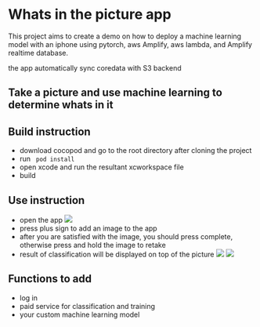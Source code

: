 # Whats in the picture app
This project aims to create a demo on how to deploy a machine learning model with an iphone using pytorch, aws Amplify, aws lambda, and Amplify realtime database.

 the app automatically sync coredata with S3 backend



## Take a picture and use machine learning to determine whats in it


## Build instruction

* download cocopod and go to the root directory after cloning the project
* run ``` pod install```
* open xcode and run the resultant xcworkspace file
* build




## Use instruction

* open the app
![](http://file.hatari.cc:8080/rRUMg/overviewResultPage.PNG)
* press plus sign to add an image to the app
* after you are satisfied with the image, you should press complete, otherwise press and hold the image to retake
* result of classification will be displayed on top of the picture
![](http://file.hatari.cc:8080/kbRzZ/classificationPage.PNG)
![](http://file.hatari.cc:8080/10dVKt/classificationPage2.PNG)


## Functions to add 
* log in
* paid service for classification and training
* your custom machine learning model